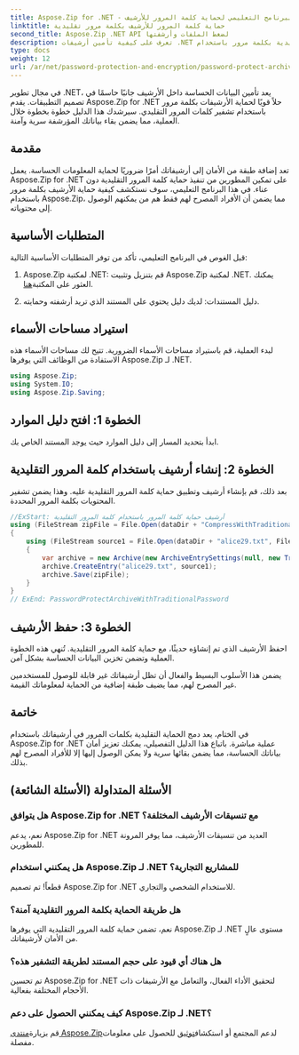 ```yaml
---
title: Aspose.Zip for .NET - البرنامج التعليمي لحماية كلمة المرور للأرشيف
linktitle: حماية كلمة المرور للأرشيف بكلمة مرور تقليدية
second_title: Aspose.Zip .NET API لضغط الملفات وأرشفتها
description: تعرف على كيفية تأمين أرشيفات .NET الخاصة بك باستخدام الحماية التقليدية بكلمة مرور باستخدام Aspose.Zip. اتبع دليلنا خطوة بخطوة لتعزيز سرية البيانات.
type: docs
weight: 12
url: /ar/net/password-protection-and-encryption/password-protect-archive-traditional-password/
---
```


في مجال تطوير .NET، يعد تأمين البيانات الحساسة داخل الأرشيف جانبًا حاسمًا في تصميم التطبيقات. يقدم Aspose.Zip for .NET حلاً قويًا لحماية الأرشيفات بكلمة مرور باستخدام تشفير كلمات المرور التقليدي. سيرشدك هذا الدليل خطوة بخطوة خلال العملية، مما يضمن بقاء بياناتك المؤرشفة سرية وآمنة.

## مقدمة

تعد إضافة طبقة من الأمان إلى أرشيفاتك أمرًا ضروريًا لحماية المعلومات الحساسة. يعمل Aspose.Zip for .NET على تمكين المطورين من تنفيذ حماية كلمة المرور التقليدية دون عناء. في هذا البرنامج التعليمي، سوف نستكشف كيفية حماية الأرشيف بكلمة مرور باستخدام Aspose.Zip، مما يضمن أن الأفراد المصرح لهم فقط هم من يمكنهم الوصول إلى محتوياته.

## المتطلبات الأساسية

قبل الغوص في البرنامج التعليمي، تأكد من توفر المتطلبات الأساسية التالية:

1. Aspose.Zip لمكتبة .NET: قم بتنزيل وتثبيت Aspose.Zip لمكتبة .NET. يمكنك العثور على المكتبة[هنا](https://releases.aspose.com/zip/net/).

2. دليل المستندات: لديك دليل يحتوي على المستند الذي تريد أرشفته وحمايته.

## استيراد مساحات الأسماء

لبدء العملية، قم باستيراد مساحات الأسماء الضرورية. تتيح لك مساحات الأسماء هذه الاستفادة من الوظائف التي يوفرها Aspose.Zip لـ .NET.

```csharp
using Aspose.Zip;
using System.IO;
using Aspose.Zip.Saving;
```

## الخطوة 1: افتح دليل الموارد

ابدأ بتحديد المسار إلى دليل الموارد حيث يوجد المستند الخاص بك.

## الخطوة 2: إنشاء أرشيف باستخدام كلمة المرور التقليدية

بعد ذلك، قم بإنشاء أرشيف وتطبيق حماية كلمة المرور التقليدية عليه. وهذا يضمن تشفير المحتويات بكلمة المرور المحددة.

```csharp
//ExStart: أرشيف حماية كلمة المرور باستخدام كلمة المرور التقليدية
using (FileStream zipFile = File.Open(dataDir + "CompressWithTraditionalEncryption_out.zip", FileMode.Create))
{
    using (FileStream source1 = File.Open(dataDir + "alice29.txt", FileMode.Open, FileAccess.Read))
    {
        var archive = new Archive(new ArchiveEntrySettings(null, new TraditionalEncryptionSettings("p@s$")));
        archive.CreateEntry("alice29.txt", source1);
        archive.Save(zipFile);
    }
}
// ExEnd: PasswordProtectArchiveWithTraditionalPassword
```

## الخطوة 3: حفظ الأرشيف

احفظ الأرشيف الذي تم إنشاؤه حديثًا، مع حماية كلمة المرور التقليدية. تُنهي هذه الخطوة العملية وتضمن تخزين البيانات الحساسة بشكل آمن.

يضمن هذا الأسلوب البسيط والفعال أن تظل أرشيفاتك غير قابلة للوصول للمستخدمين غير المصرح لهم، مما يضيف طبقة إضافية من الحماية لمعلوماتك القيمة.

## خاتمة

في الختام، يعد دمج الحماية التقليدية بكلمات المرور في أرشيفاتك باستخدام Aspose.Zip for .NET عملية مباشرة. باتباع هذا الدليل التفصيلي، يمكنك تعزيز أمان بياناتك الحساسة، مما يضمن بقائها سرية ولا يمكن الوصول إليها إلا للأفراد المصرح لهم بذلك.

## الأسئلة المتداولة (الأسئلة الشائعة)

### هل يتوافق Aspose.Zip for .NET مع تنسيقات الأرشيف المختلفة؟
نعم، يدعم Aspose.Zip for .NET العديد من تنسيقات الأرشيف، مما يوفر المرونة للمطورين.

### هل يمكنني استخدام Aspose.Zip لـ .NET للمشاريع التجارية؟
قطعاً! تم تصميم Aspose.Zip for .NET للاستخدام الشخصي والتجاري.

### هل طريقة الحماية بكلمة المرور التقليدية آمنة؟
نعم، تضمن حماية كلمة المرور التقليدية التي يوفرها Aspose.Zip لـ .NET مستوى عالٍ من الأمان لأرشيفاتك.

### هل هناك أي قيود على حجم المستند لطريقة التشفير هذه؟
تم تحسين Aspose.Zip for .NET لتحقيق الأداء الفعال، والتعامل مع الأرشيفات ذات الأحجام المختلفة بفعالية.

### كيف يمكنني الحصول على دعم Aspose.Zip لـ .NET؟
 قم بزيارة[منتدى Aspose.Zip](https://forum.aspose.com/c/zip/37)لدعم المجتمع أو استكشاف[توثيق](https://reference.aspose.com/zip/net/) للحصول على معلومات مفصلة.

